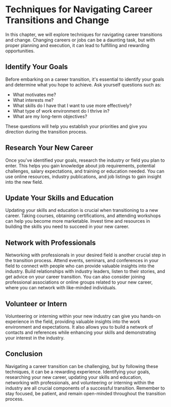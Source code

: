 Techniques for Navigating Career Transitions and Change
=================================================================================================

In this chapter, we will explore techniques for navigating career transitions and change. Changing careers or jobs can be a daunting task, but with proper planning and execution, it can lead to fulfilling and rewarding opportunities.

Identify Your Goals
-------------------

Before embarking on a career transition, it's essential to identify your goals and determine what you hope to achieve. Ask yourself questions such as:

* What motivates me?
* What interests me?
* What skills do I have that I want to use more effectively?
* What type of work environment do I thrive in?
* What are my long-term objectives?

These questions will help you establish your priorities and give you direction during the transition process.

Research Your New Career
------------------------

Once you've identified your goals, research the industry or field you plan to enter. This helps you gain knowledge about job requirements, potential challenges, salary expectations, and training or education needed. You can use online resources, industry publications, and job listings to gain insight into the new field.

Update Your Skills and Education
--------------------------------

Updating your skills and education is crucial when transitioning to a new career. Taking courses, obtaining certifications, and attending workshops can help you become more marketable. Invest time and resources in building the skills you need to succeed in your new career.

Network with Professionals
--------------------------

Networking with professionals in your desired field is another crucial step in the transition process. Attend events, seminars, and conferences in your field to connect with people who can provide valuable insights into the industry. Build relationships with industry leaders, listen to their stories, and get advice on your career transition. You can also consider joining professional associations or online groups related to your new career, where you can network with like-minded individuals.

Volunteer or Intern
-------------------

Volunteering or interning within your new industry can give you hands-on experience in the field, providing valuable insights into the work environment and expectations. It also allows you to build a network of contacts and references while enhancing your skills and demonstrating your interest in the industry.

Conclusion
----------

Navigating a career transition can be challenging, but by following these techniques, it can be a rewarding experience. Identifying your goals, researching your new career, updating your skills and education, networking with professionals, and volunteering or interning within the industry are all crucial components of a successful transition. Remember to stay focused, be patient, and remain open-minded throughout the transition process.
